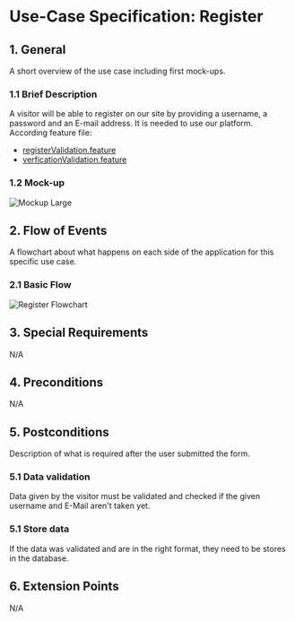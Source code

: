 # Use-Case Specification: Register


## 1. General
A short overview of the use case including first mock-ups.
### 1.1 Brief Description
A visitor will be able to register on our site by providing a username, a password and an 
E-mail address. It is needed to use our platform. 
According feature file:
- [registerValidation.feature](https://github.com/phoenixfeder/fc-com/blob/master/frontend/features/registerValidation.feature)
- [verficationValidation.feature](https://github.com/phoenixfeder/fc-com/blob/master/frontend/features/verificationValidation.feature)

### 1.2 Mock-up


![Mockup Large](https://github.com/phoenixfeder/fc-com/raw/master/UseCases/Register/RegisterMockupLarge.JPG)

## 2. Flow of Events
A flowchart about what happens on each side of the application for this specific use case. 
### 2.1 Basic Flow

![Register Flowchart](https://github.com/phoenixfeder/fc-com/raw/master/UseCases/Register/RegisterFlowchart.png)

	
## 3. Special Requirements

N/A


## 4. Preconditions

N/A 

 
## 5. Postconditions
Description of what is required after the user submitted the form.
### 5.1 Data validation
Data given by the visitor must be validated and checked if the given username and E-Mail aren't taken yet.

### 5.1 Store data
If the data was validated and are in the right format, they need to be stores in the database.


## 6. Extension Points
N/A 